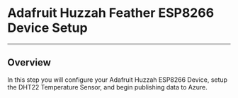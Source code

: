 # Adafruit Huzzah Feather ESP8266 Device Setup

---

<a name="overview"></a>

## Overview

In this step you will configure your Adafruit Huzzah ESP8266 Device, setup the DHT22 Temperature Sensor, and begin publishing data to Azure.
